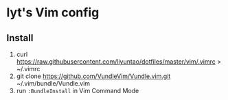 lyt's Vim config
==================

## Install

1. curl https://raw.githubusercontent.com/liyuntao/dotfiles/master/vim/.vimrc > ~/.vimrc
2. git clone https://github.com/VundleVim/Vundle.vim.git ~/.vim/bundle/Vundle.vim
3. run `:BundleInstall` in Vim Command Mode
